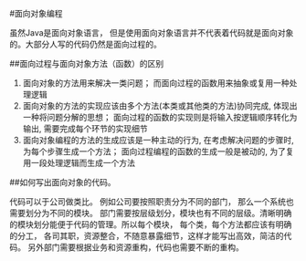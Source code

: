 #面向对象编程

虽然Java是面向对象语言， 但是使用面向对象语言并不代表着代码就是面向对象的。大部分人写的代码仍然是面向过程的。

##面向过程与面向对象方法（函数）的区别

1. 面向对象的方法用来解决一类问题； 而面向过程的函数用来抽象或复用一种处理逻辑
2. 面向对象的方法的实现应该由多个方法(本类或其他类的方法)协同完成, 体现出一种将问题分解的思想；
    面向过程的函数的实现则是将输入按逻辑顺序转化为输出,  需要完成每个环节的实现细节
3. 面向对象编程的方法的生成应该是一种主动的行为, 在考虑解决问题的步骤时, 为每个步骤生成一个方法；
    面向过程编程的函数的生成一般是被动的, 为了复用一段处理逻辑而生成一个方法

##如何写出面向对象的代码。

代码可以于公司做类比。 例如公司要按照职责分为不同的部门， 那么一个系统也需要划分为不同的模块。 部门需要按层级划分，模块也有不同的层级。清晰明确的模块划分能便于代码的管理。所以每个模块， 每个类，每个方法都应该有明确的分工， 各司其职，资源整合，不随意暴露细节，这样才能写出高效，简洁的代码。
另外部门需要根据业务和资源重构，代码也需要不断的重构。


